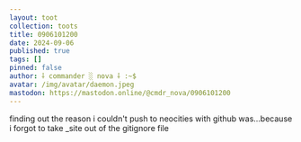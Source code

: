 ```yaml
---
layout: toot
collection: toots
title: 0906101200
date: 2024-09-06
published: true
tags: []
pinned: false
author: ⸸ commander ░ nova ⸸ :~$
avatar: /img/avatar/daemon.jpeg
mastodon: https://mastodon.online/@cmdr_nova/0906101200
---
```


finding out the reason i couldn't push to neocities with github was...because i forgot to take _site out of the gitignore file
